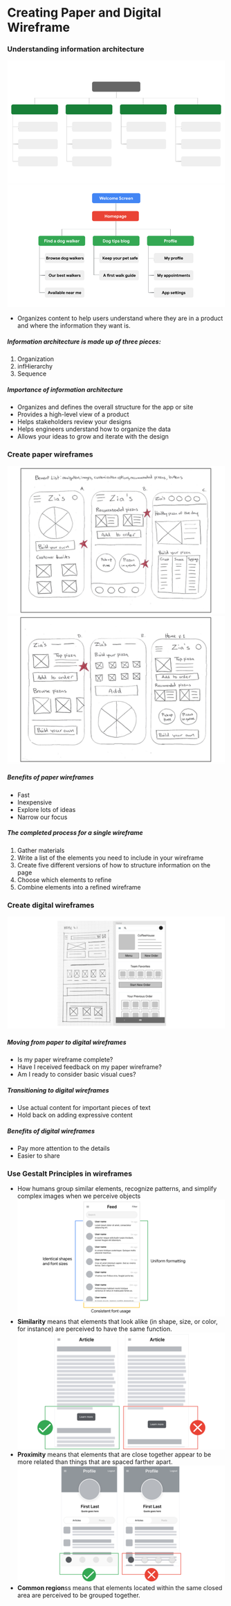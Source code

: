# Creating Paper and Digital Wireframe

### Understanding information architecture
![](images/information_architecture.png)
![](images/information_architecture_example.png)
- Organizes content to help users understand where they are in a product and where the information they want is.
##### Information architecture is made up of three pieces:
1. Organization
2. infHierarchy
3. Sequence
##### Importance of information architecture
- Organizes and defines the overall structure for the app or site
- Provides a high-level view of a product
- Helps stakeholders review your designs
- Helps engineers understand how to organize the data
- Allows your ideas to grow and iterate with the design

### Create paper wireframes
![](images/paper_wireframe_1.png)
![](images/paper_wireframe_2.png)
##### Benefits of paper wireframes
- Fast
- Inexpensive
- Explore lots of ideas
- Narrow our focus
##### The completed process for a single wireframe
1. Gather materials
2. Write a list of the elements you need to include in your wireframe
3. Create five different versions of how to structure information on the page
4. Choose which elements to refine
5. Combine elements into a refined wireframe

### Create digital wireframes
![](images/digital_wireframe.png)
##### Moving from paper to digital wireframes
- Is my paper wireframe complete?
- Have I received feedback on my paper wireframe?
- Am I ready to consider basic visual cues?
##### Transitioning to digital wireframes
- Use actual content for important pieces of text
- Hold back on adding expressive content
##### Benefits of digital wireframes
- Pay more attention to the details
- Easier to share

### Use Gestalt Principles in wireframes
- How humans group similar elements, recognize patterns, and simplify complex images when we perceive objects
![](images/similarity.svg)
- **Similarity** means that elements that look alike (in shape, size, or color, for instance) are perceived to have the same function.
![](images/proximity.svg)
- **Proximity** means that elements that are close together appear to be more related than things that are spaced farther apart.
![](images/common_region.svg)
- **Common region**ss means that elements located within the same closed area are perceived to be grouped together.
